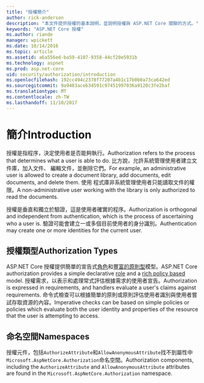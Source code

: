 ```yaml
---
title: "授權簡介"
author: rick-anderson
description: "本文件提供授權的基本說明，並說明授權與 ASP.NET Core 關聯的方式。"
keywords: "ASP.NET Core 授權"
ms.author: riande
manager: wpickett
ms.date: 10/14/2016
ms.topic: article
ms.assetid: a6a556ed-ba59-4107-9358-44cf20e5931b
ms.technology: aspnet
ms.prod: asp.net-core
uid: security/authorization/introduction
ms.openlocfilehash: 192cc494c2378f77207a4b1c17b0b0a73ca642ed
ms.sourcegitcommit: 9a9483aceb34591c97451997036a9120c3fe2baf
ms.translationtype: MT
ms.contentlocale: zh-TW
ms.lasthandoff: 11/10/2017
---
```

# <a name="introduction"></a><span data-ttu-id="ca41a-104">簡介</span><span class="sxs-lookup"><span data-stu-id="ca41a-104">Introduction</span></span>

<a name="security-authorization-introduction"></a>

<span data-ttu-id="ca41a-105">授權是指程序，決定使用者是否能夠執行。</span><span class="sxs-lookup"><span data-stu-id="ca41a-105">Authorization refers to the process that determines what a user is able to do.</span></span> <span data-ttu-id="ca41a-106">比方說，允許系統管理使用者建立文件庫，加入文件、 編輯文件，並刪除它們。</span><span class="sxs-lookup"><span data-stu-id="ca41a-106">For example, an administrative user is allowed to create a document library, add documents, edit documents, and delete them.</span></span> <span data-ttu-id="ca41a-107">使用 程式庫非系統管理使用者只能讀取文件的權限。</span><span class="sxs-lookup"><span data-stu-id="ca41a-107">A non-administrative user working with the library is only authorized to read the documents.</span></span>

<span data-ttu-id="ca41a-108">授權是垂直和獨立於驗證，這是使用者確實的程序。</span><span class="sxs-lookup"><span data-stu-id="ca41a-108">Authorization is orthogonal and independent from authentication, which is the process of ascertaining who a user is.</span></span> <span data-ttu-id="ca41a-109">驗證可能會建立一或多個目前使用者的身分識別。</span><span class="sxs-lookup"><span data-stu-id="ca41a-109">Authentication may create one or more identities for the current user.</span></span>

## <a name="authorization-types"></a><span data-ttu-id="ca41a-110">授權類型</span><span class="sxs-lookup"><span data-stu-id="ca41a-110">Authorization Types</span></span>

<span data-ttu-id="ca41a-111">ASP.NET Core 授權提供簡單的宣告式[角色](roles.md)和[豐富的原則型](policies.md)模型。</span><span class="sxs-lookup"><span data-stu-id="ca41a-111">ASP.NET Core authorization provides a simple declarative [role](roles.md) and a [rich policy based](policies.md) model.</span></span> <span data-ttu-id="ca41a-112">授權需求，以表示和處理常式評估根據需求的使用者宣告。</span><span class="sxs-lookup"><span data-stu-id="ca41a-112">Authorization is expressed in requirements, and handlers evaluate a user's claims against requirements.</span></span> <span data-ttu-id="ca41a-113">命令式檢查可以根據簡單的原則或原則評估使用者識別與使用者嘗試存取資源的內容。</span><span class="sxs-lookup"><span data-stu-id="ca41a-113">Imperative checks can be based on simple policies or policies which evaluate both the user identity and properties of the resource that the user is attempting to access.</span></span>

## <a name="namespaces"></a><span data-ttu-id="ca41a-114">命名空間</span><span class="sxs-lookup"><span data-stu-id="ca41a-114">Namespaces</span></span>

<span data-ttu-id="ca41a-115">授權元件，包括`AuthorizeAttribute`和`AllowAnonymousAttribute`找不到屬性中`Microsoft.AspNetCore.Authorization`命名空間。</span><span class="sxs-lookup"><span data-stu-id="ca41a-115">Authorization components, including the `AuthorizeAttribute` and `AllowAnonymousAttribute` attributes are found in the `Microsoft.AspNetCore.Authorization` namespace.</span></span>
